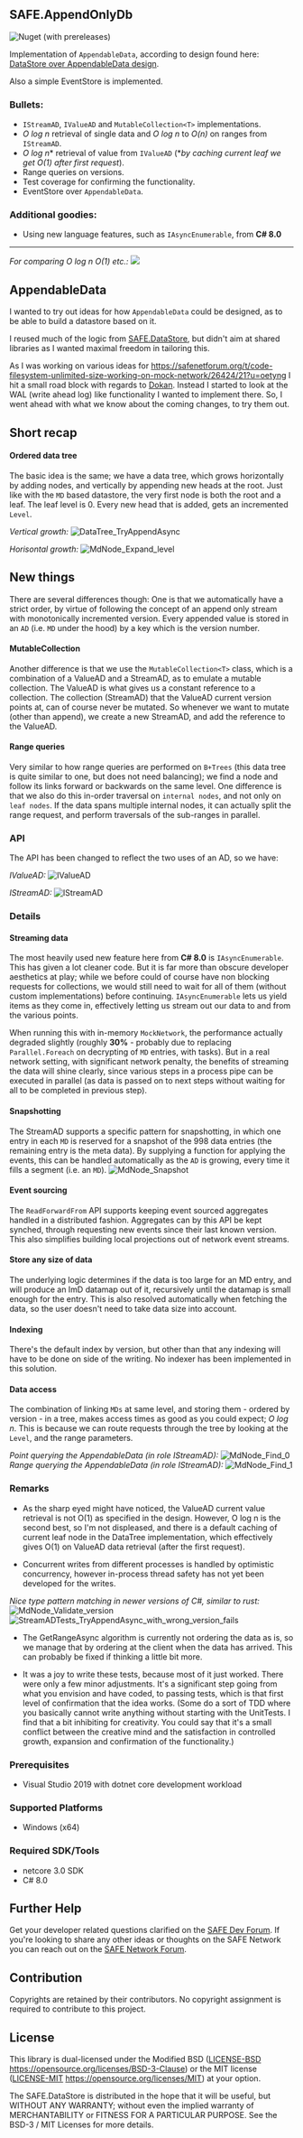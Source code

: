 ## SAFE.AppendOnlyDb

![Nuget (with prereleases)](https://img.shields.io/nuget/vpre/SAFE.AppendOnlyDb.svg)

Implementation of `AppendableData`, according to design found here: [DataStore over AppendableData design](https://safenetforum.org/t/datastore-over-appendabledata-design/27611).

Also a simple EventStore is implemented.

### Bullets:
- `IStreamAD`, `IValueAD` and `MutableCollection<T>` implementations.
- *O log n* retrieval of single data and *O log n* to *O(n)* on ranges from `IStreamAD`.
- *O log n** retrieval of value from `IValueAD` (**by caching current leaf we get O(1) after first request*).
- Range queries on versions.
- Test coverage for confirming the functionality.
- EventStore over `AppendableData`.

### Additional goodies:
- Using new language features, such as `IAsyncEnumerable`, from **C# 8.0**

---------------
*For comparing O log n O(1) etc.:*
![](https://discourse-cdn-sjc1.com/business5/uploads/safenetwork/original/3X/5/a/5a7a9201908307edfbcbbcd5354cdf3c202ae146.jpeg)


## AppendableData
I wanted to try out ideas for how `AppendableData` could be designed, as to be able to build a datastore based on it.

I reused much of the logic from [SAFE.DataStore](https://safenetforum.org/t/code-indexed-and-searchable-data-in-safenetwork/26315/14), but didn't aim at shared libraries as I wanted maximal freedom in tailoring this.

As I was working on various ideas for https://safenetforum.org/t/code-filesystem-unlimited-size-working-on-mock-network/26424/21?u=oetyng I hit a small road block with regards to [Dokan](https://github.com/dokan-dev/dokany/wiki/Installation). Instead I started to look at the WAL (write ahead log) like functionality I wanted to implement there. So, I went ahead with what we know about the coming changes, to try them out.

## Short recap
#### Ordered data tree
The basic idea is the same; we have a data tree, which grows horizontally by adding nodes, and vertically by appending new heads at the root. Just like with the `MD` based datastore, the very first node is both the root and a leaf. The leaf level is 0. Every new head that is added, gets an incremented `Level`.

*Vertical growth:*
![DataTree_TryAppendAsync](https://user-images.githubusercontent.com/32025054/54646997-2f951400-4aa1-11e9-9df4-761395a115b5.png)

*Horisontal growth:*
![MdNode_Expand_level](https://user-images.githubusercontent.com/32025054/54647004-3ae83f80-4aa1-11e9-9e67-6b9b3b55b78b.png)


## New things
There are several differences though:
One is that we automatically have a strict order, by virtue of following the concept of an append only stream with monotonically incremented version. Every appended value is stored in an `AD` (i.e. `MD` under the hood) by a key which is the version number.

#### MutableCollection<T>
Another difference is that we use the `MutableCollection<T>` class, which is a combination of a ValueAD and a StreamAD, as to emulate a mutable collection. The ValueAD is what gives us a constant reference to a collection. The collection (StreamAD) that the ValueAD current version points at, can of course never be mutated. So whenever we want to mutate (other than append), we create a new StreamAD, and add the reference to the ValueAD.

#### Range queries
Very similar to how range queries are performed on `B+Trees` (this data tree is quite similar to one, but does not need balancing); we find a node and follow its links forward or backwards on the same level. One difference is that we also do this in-order traversal on `internal nodes`, and not only on `leaf nodes`. If the data spans multiple internal nodes, it can actually split the range request, and perform traversals of the sub-ranges in parallel.

### API

The API has been changed to reflect the two uses of an AD, so we have:

*IValueAD:*
![IValueAD](https://user-images.githubusercontent.com/32025054/54647015-49365b80-4aa1-11e9-935a-8c917744abc5.png)

*IStreamAD:*
![IStreamAD](https://user-images.githubusercontent.com/32025054/54647020-4e93a600-4aa1-11e9-92e0-cf9c874db21d.png)

### Details

#### Streaming data
The most heavily used new feature here from **C# 8.0** is `IAsyncEnumerable`. This has given a lot cleaner code. But it is far more than obscure developer aesthetics at play; while we before could of course have non blocking requests for collections, we would still need to wait for all of them (without custom implementations) before continuing. `IAsyncEnumerable` lets us yield items as they come in, effectively letting us stream out our data to and from the various points.

When running this with in-memory `MockNetwork`, the performance actually degraded slightly (roughly **30%** - probably due to replacing `Parallel.Foreach` on decrypting of `MD` entries, with tasks). But in a real network setting, with significant network penalty, the benefits of streaming the data will shine clearly, since various steps in a process pipe can be executed in parallel (as data is passed on to next steps without waiting for all to be completed in previous step).

#### Snapshotting
The StreamAD supports a specific pattern for snapshotting, in which one entry in each `MD` is reserved for a snapshot of the 998 data entries (the remaining entry is the meta data).
By supplying a function for applying the events, this can be handled automatically as the `AD` is growing, every time it fills a segment (i.e. an `MD`).
![MdNode_Snapshot](https://user-images.githubusercontent.com/32025054/54647027-58b5a480-4aa1-11e9-9d14-0d442c042d8e.png)

#### Event sourcing
The `ReadForwardFrom` API supports keeping event sourced aggregates handled in a distributed fashion. Aggregates can by this API be kept synched, through requesting new events since their last known version.
This also simplifies building local projections out of network event streams.

#### Store any size of data
The underlying logic determines if the data is too large for an MD entry, and will produce an ImD datamap out of it, recursively until the datamap is small enough for the entry.
This is also resolved automatically when fetching the data, so the user doesn't need to take data size into account.

#### Indexing
There's the default index by version, but other than that any indexing will have to be done on side of the writing. No indexer has been implemented in this solution.

#### Data access
The combination of linking `MDs` at same level, and storing them - ordered by version - in a tree, makes access times as good as you could expect; *O log n*. This is because we can route requests through the tree by looking at the `Level`, and the range parameters.

*Point querying the AppendableData (in role IStreamAD):*
![MdNode_Find_0](https://user-images.githubusercontent.com/32025054/54647040-6408d000-4aa1-11e9-8db8-3b63d85a2efc.png)
*Range querying the AppendableData (in role IStreamAD):*
![MdNode_Find_1](https://user-images.githubusercontent.com/32025054/54647049-6a974780-4aa1-11e9-8001-90c1ab577085.png)

### Remarks
- As the sharp eyed might have noticed, the ValueAD current value retrieval is not O(1) as specified in the design. However, O log n is the second best, so I'm not displeased, and there is a default caching of current leaf node in the DataTree implementation, which effectively gives O(1) on ValueAD data retrieval (after the first request).

- Concurrent writes from different processes is handled by optimistic concurrency, however in-process thread safety has not yet been developed for the writes.

*Nice type pattern matching in newer versions of C#, similar to rust:*
![MdNode_Validate_version](https://user-images.githubusercontent.com/32025054/54647090-94506e80-4aa1-11e9-90ba-f97ff5d39923.png)
![StreamADTests_TryAppendAsync_with_wrong_version_fails](https://user-images.githubusercontent.com/32025054/54647096-99152280-4aa1-11e9-86db-296c077549ec.png)

- The GetRangeAsync algorithm is currently not ordering the data as is, so we manage that by ordering at the client when the data has arrived. This can probably be fixed if thinking a little bit more.

- It was a joy to write these tests, because most of it just worked. There were only a few minor adjustments. It's a significant step going from what you envision and have coded, to passing tests, which is that first level of confirmation that the idea works.
(Some do a sort of TDD where you basically cannot write anything without starting with the UnitTests. I find that a bit inhibiting for creativity. You could say that it's a small conflict between the creative mind and the satisfaction in controlled growth, expansion and confirmation of the functionality.)

### Prerequisites

- Visual Studio 2019 with dotnet core development workload

### Supported Platforms

- Windows (x64)

### Required SDK/Tools

- netcore 3.0 SDK
- C# 8.0

## Further Help

Get your developer related questions clarified on the [SAFE Dev Forum](https://forum.safedev.org/). If you're looking to share any other ideas or thoughts on the SAFE Network you can reach out on the [SAFE Network Forum](https://safenetforum.org/).


## Contribution

Copyrights are retained by their contributors. No copyright assignment is required to contribute to this project.


## License

This library is dual-licensed under the Modified BSD ([LICENSE-BSD](LICENSE-BSD) https://opensource.org/licenses/BSD-3-Clause) or the MIT license ([LICENSE-MIT](LICENSE-MIT) https://opensource.org/licenses/MIT) at your option.

The SAFE.DataStore is distributed in the hope that it will be useful, but WITHOUT ANY WARRANTY; without even the implied warranty of MERCHANTABILITY or FITNESS FOR A PARTICULAR PURPOSE. See the BSD-3 / MIT Licenses for more details.